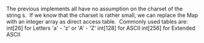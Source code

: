 The previous implements all have no assumption on the charset of the string s.
​
If we know that the charset is rather small, we can replace the Map with an integer array as direct access table.
​
Commonly used tables are:
​
int[26] for Letters 'a' - 'z' or 'A' - 'Z'
int[128] for ASCII
int[256] for Extended ASCII
​